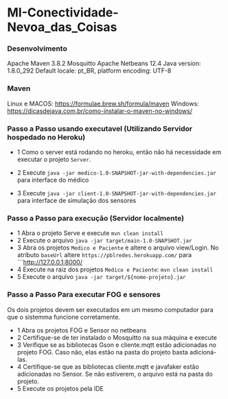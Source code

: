 # MI-Conectividade-Nevoa_das_Coisas

### Desenvolvimento
Apache Maven 3.8.2
Mosquitto
Apache Netbeans 12.4
Java version: 1.8.0_292
Default locale: pt_BR, platform encoding: UTF-8

### Maven
Linux e MACOS: https://formulae.brew.sh/formula/maven
Windows: https://dicasdejava.com.br/como-instalar-o-maven-no-windows/

### Passo a Passo usando executavel (Utilizando Servidor hospedado no Heroku)

- 1 Como o server está rodando no heroku, então não há necessidade em executar o projeto ```Server```.

- 2 Execute ```java -jar medico-1.0-SNAPSHOT-jar-with-dependencies.jar``` para interface do médico
- 3 Execute ```java -jar client-1.0-SNAPSHOT-jar-with-dependencies.jar``` para interface de simulação dos sensores


### Passo a Passo para execução (Servidor localmente)
- 1 Abra o projeto Serve e execute ```mvn clean install ``` 
- 2 Execute o arquivo ```java -jar target/main-1.0-SNAPSHOT.jar ```
- 3 Abra os projetos ```Medico e Paciente``` e altere o arquivo view/Login. No atríbuto ```baseUrl``` altere  ```https://pblredes.herokuapp.com/``` para ```http://127.0.0.1:8000/
- 4 Execute na raiz dos projetos ```Medico e Paciente```:  ```mvn clean install```
- 5 Execute o arquivo ```java -jar target/${nome-projeto}.jar```

### Passo a Passo Para executar FOG e sensores
Os dois projetos devem ser executados em um mesmo computador para que o sistemma funcione corretamente.
- 1 Abra os projetos FOG e Sensor no netbeans
- 2 Certifique-se de ter instalado o Mosquitto na sua máquina e execute
- 3 Verifique se as bibliotecas Gson e cliente.mqtt estão adicionadas no projeto FOG. Caso não, elas estão na pasta do projeto basta adicioná-las.
- 4 Certifique-se que as bibliotecas cliente.mqtt e javafaker estão adicionadas no Sensor. Se não estiverem, o arquivo está na pasta do projeto.
- 5 Execute os projetos pela IDE
